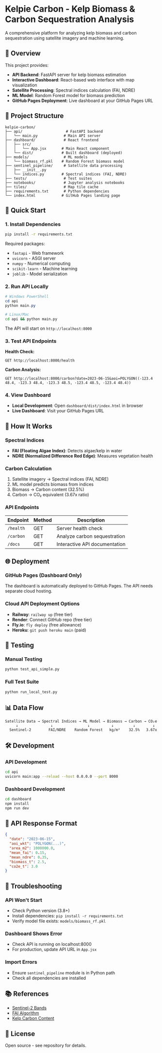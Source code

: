 # Kelpie Carbon - Kelp Biomass & Carbon Sequestration Analysis

A comprehensive platform for analyzing kelp biomass and carbon sequestration using satellite imagery and machine learning.

## 🌊 Overview

This project provides:
- **API Backend**: FastAPI server for kelp biomass estimation
- **Interactive Dashboard**: React-based web interface with map visualization  
- **Satellite Processing**: Spectral indices calculation (FAI, NDRE)
- **ML Model**: Random Forest model for biomass prediction
- **GitHub Pages Deployment**: Live dashboard at your GitHub Pages URL

## 📁 Project Structure

```
kelpie-carbon/
├── api/                    # FastAPI backend
│   └── main.py            # Main API server
├── dashboard/             # React frontend  
│   ├── src/
│   │   └── App.jsx       # Main React component
│   └── dist/             # Built dashboard (deployed)
├── models/                # ML models
│   └── biomass_rf.pkl    # Random Forest biomass model
├── sentinel_pipeline/     # Satellite data processing
│   ├── __init__.py
│   └── indices.py        # Spectral indices (FAI, NDRE)
├── tests/                 # Test suites
├── notebooks/             # Jupyter analysis notebooks
├── tiles/                 # Map tile cache
├── requirements.txt       # Python dependencies
└── index.html            # GitHub Pages landing page
```

## 🚀 Quick Start

### 1. Install Dependencies

```bash
pip install -r requirements.txt
```

Required packages:
- `fastapi` - Web framework
- `uvicorn` - ASGI server
- `numpy` - Numerical computing
- `scikit-learn` - Machine learning
- `joblib` - Model serialization

### 2. Run API Locally

```powershell
# Windows PowerShell
cd api
python main.py
```

```bash
# Linux/Mac
cd api && python main.py
```

The API will start on `http://localhost:8000`

### 3. Test API Endpoints

**Health Check:**
```
GET http://localhost:8000/health
```

**Carbon Analysis:**
```
GET http://localhost:8000/carbon?date=2023-06-15&aoi=POLYGON((-123.4 48.4, -123.3 48.4, -123.3 48.5, -123.4 48.5, -123.4 48.4))
```

### 4. View Dashboard

- **Local Development**: Open `dashboard/dist/index.html` in browser
- **Live Dashboard**: Visit your GitHub Pages URL

## 🔬 How It Works

### Spectral Indices
- **FAI (Floating Algae Index)**: Detects algae/kelp in water
- **NDRE (Normalized Difference Red Edge)**: Measures vegetation health

### Carbon Calculation
1. Satellite imagery → Spectral indices (FAI, NDRE)
2. ML model predicts biomass from indices  
3. Biomass → Carbon content (32.5%)
4. Carbon → CO₂ equivalent (3.67x ratio)

### API Endpoints

| Endpoint | Method | Description |
|----------|--------|-------------|
| `/health` | GET | Server health check |
| `/carbon` | GET | Analyze carbon sequestration |
| `/docs` | GET | Interactive API documentation |

## 🌐 Deployment

### GitHub Pages (Dashboard Only)
The dashboard is automatically deployed to GitHub Pages. The API needs separate cloud hosting.

### Cloud API Deployment Options
- **Railway**: `railway up` (free tier)
- **Render**: Connect GitHub repo (free tier)
- **Fly.io**: `fly deploy` (free allowance)
- **Heroku**: `git push heroku main` (paid)

## 🧪 Testing

### Manual Testing
```bash
python test_api_simple.py
```

### Full Test Suite
```bash
python run_local_test.py
```

## 📊 Data Flow

```
Satellite Data → Spectral Indices → ML Model → Biomass → Carbon → CO₂e
     ↓               ↓                ↓          ↓         ↓        ↓
  Sentinel-2        FAI/NDRE    Random Forest   kg/m²    32.5%   3.67x
```

## 🛠️ Development

### API Development
```bash
cd api
uvicorn main:app --reload --host 0.0.0.0 --port 8000
```

### Dashboard Development  
```bash
cd dashboard
npm install
npm run dev
```

## 📝 API Response Format

```json
{
  "date": "2023-06-15",
  "aoi_wkt": "POLYGON(...)",
  "area_m2": 1000000.0,
  "mean_fai": 0.15,
  "mean_ndre": 0.35,
  "biomass_t": 2.5,
  "co2e_t": 3.0
}
```

## 🔧 Troubleshooting

### API Won't Start
- Check Python version (3.8+)
- Install dependencies: `pip install -r requirements.txt`
- Verify model file exists: `models/biomass_rf.pkl`

### Dashboard Shows Error
- Check API is running on localhost:8000
- For production, update API URL in `App.jsx`

### Import Errors
- Ensure `sentinel_pipeline` module is in Python path
- Check all dependencies are installed

## 📚 References

- [Sentinel-2 Bands](https://sentinels.copernicus.eu/web/sentinel/user-guides/sentinel-2-msi/resolutions/radiometric)
- [FAI Algorithm](https://doi.org/10.1016/j.rse.2009.01.026)
- [Kelp Carbon Content](https://doi.org/10.1038/ncomms3837)

## 📄 License

Open source - see repository for details. 